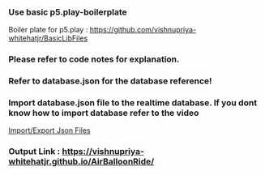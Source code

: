 
### Use basic p5.play-boilerplate
Boiler plate for p5.play : https://github.com/vishnupriya-whitehatjr/BasicLibFiles

### Please refer to code notes for explanation.
### Refer to database.json for the database reference!

### Import database.json file to the realtime database. If you dont know how to import database refer to the video 
<a href="https://www.youtube.com/watch?v=YL9j4-kjPoA&ab_channel=DroidpediaAcademy"> Import/Export Json Files</a> 

### Output Link : https://vishnupriya-whitehatjr.github.io/AirBalloonRide/
